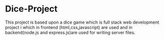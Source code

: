 # Dice-Project
This project is based upon a dice game which is full stack web development project i which in frontend (html,css,javascript) are used and in backend(node.js and express.js)are used for writing server files.
